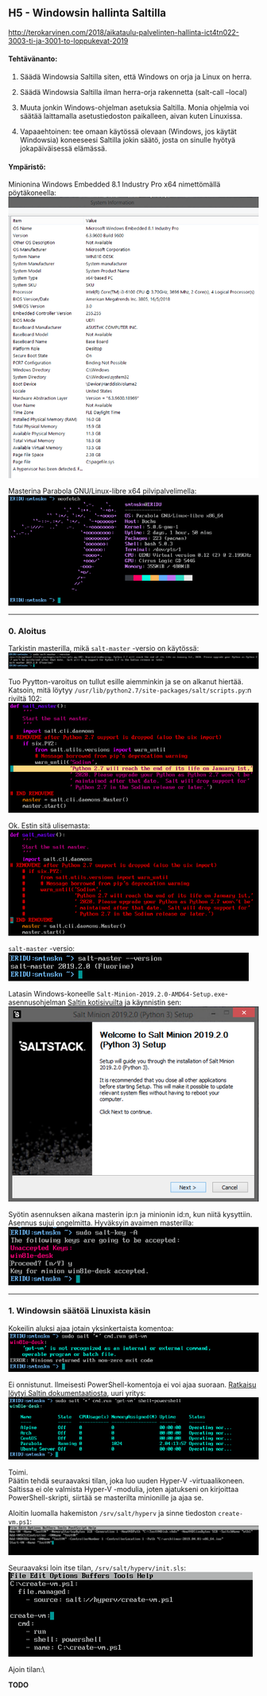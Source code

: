 ## H5 - Windowsin hallinta Saltilla

http://terokarvinen.com/2018/aikataulu-palvelinten-hallinta-ict4tn022-3003-ti-ja-3001-to-loppukevat-2019

#### Tehtävänanto:

1. Säädä Windowsia Saltilla siten, että Windows on orja ja Linux on herra.

2. Säädä Windowsia Saltilla ilman herra-orja rakennetta (salt-call –local)

3. Muuta jonkin Windows-ohjelman asetuksia Saltilla. Monia ohjelmia voi säätää laittamalla asetustiedoston paikalleen, aivan kuten Linuxissa.

4. Vapaaehtoinen: tee omaan käytössä olevaan (Windows, jos käytät Windowsia) koneeseesi Saltilla jokin säätö, josta on sinulle hyötyä jokapäiväisessä elämässä.

#### Ympäristö:

Minionina Windows Embedded 8.1 Industry Pro x64 nimettömällä pöytäkoneella:\
![windows-info](/assignments/H5/images/win-info.png)

Masterina Parabola GNU/Linux-libre x64 pilvipalvelimella:
![linux-info](/assignments/H5/images/linux-info.png)

---

### 0. Aloitus

Tarkistin masterilla, mikä `salt-master` -versio on käytössä:\
![master-version-1](/assignments/H5/images/master-version-1.png)

Tuo Pyytton-varoitus on tullut esille aiemminkin ja se on alkanut hiertää. Katsoin, mitä löytyy `/usr/lib/python2.7/site-packages/salt/scripts.py`:n riviltä 102:\
![python-warning-1](/assignments/H5/images/python-warning-1.png)

Ok. Estin sitä ulisemasta:\
![python-warning-2](/assignments/H5/images/python-warning-2.png)

`salt-master` -versio:\
![master-version-2](/assignments/H5/images/master-version-2.png)

Latasin Windows-koneelle `Salt-Minion-2019.2.0-AMD64-Setup.exe`-asennusohjelman [Saltin kotisivuilta](https://docs.saltstack.com/en/latest/topics/installation/windows.html) ja käynnistin sen:\
![win-install](/assignments/H5/images/win-install.png)

Syötin asennuksen aikana masterin ip:n ja minionin id:n, kun niitä kysyttiin.\
Asennus sujui ongelmitta. Hyväksyin avaimen masterilla:\
![salt-key](/assignments/H5/images/salt-key.png)

---

### 1. Windowsin säätöä Linuxista käsin

Kokeilin aluksi ajaa jotain yksinkertaista komentoa:\
![cmd-run-1](/assignments/H5/images/cmd-run-1.png)

Ei onnistunut. Ilmeisesti PowerShell-komentoja ei voi ajaa suoraan. [Ratkaisu löytyi Saltin dokumentaatiosta](https://docs.saltstack.com/en/latest/ref/modules/all/salt.modules.cmdmod.html), uuri yritys:\
![cmd-run-2](/assignments/H5/images/cmd-run-2.png)

Toimi.\
Päätin tehdä seuraavaksi tilan, joka luo uuden Hyper-V -virtuaalikoneen. Saltissa ei ole valmista Hyper-V -modulia, joten ajatukseni on kirjoittaa PowerShell-skripti, siirtää se masterilta minionille ja ajaa se.

Aloitin luomalla hakemiston `/srv/salt/hyperv` ja sinne tiedoston `create-vm.ps1`:\
![vm-script](/assignments/H5/images/vm-script.png)

Seuraavaksi loin itse tilan, `/srv/salt/hyperv/init.sls`:\
![hyperv-state](/assignments/H5/images/hyperv-state.png)

Ajoin tilan:\

**TODO**
